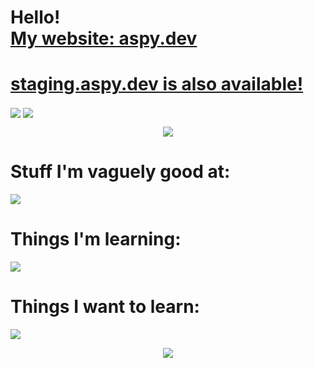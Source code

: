 <p align="center">
  <h1>
    Hello!
    <br/>
    <a href="https://aspy.dev">
      My website: aspy.dev

  </h1>
    <h1>
          </a>
        <a href="https://staging.aspy.dev">
      staging.aspy.dev is also available!
    </a>
    </h1>

<picture>
  <source
    srcset="https://github-readme-stats.vercel.app/api/top-langs/?username=SomeAspy&layout=compact&theme=transparent&count_private=true&hide_border=true&langs_count=10"        
    media="(prefers-color-scheme: dark)"
  />
  <img align="center" src="https://github-readme-stats.vercel.app/api/top-langs/?username=SomeAspy&layout=compact&theme=transparent&count_private=true&hide_border=true&langs_count=10" />
</picture>
<picture>
  <source
    srcset="https://github-readme-stats.vercel.app/api?username=SomeAspy&show_icons=true&theme=transparent&count_private=true&hide_border=true&include_all_commits=true"
    media="(prefers-color-scheme: dark)"
  />
  <img align="center" src="https://github-readme-stats.vercel.app/api/top-langs/?username=SomeAspy&layout=compact&theme=transparent&count_private=true&hide_border=true&langs_count=10" />
</picture>

<p align="center">
  <a href="https://discord.com/users/516750892372852754">
    <img src="https://lanyard.cnrad.dev/api/516750892372852754"/>
  </a>

  <h1>
    Stuff I'm vaguely good at:
  </h1>

  <a href="https://skillicons.dev">
    <img src="https://skillicons.dev/icons?i=js,ts,html,css,cpp,java,cloudflare,linux,md,nginx,nodejs,py,vscode,solidjs,autocad,vite&perline=15" />
  </a>
  
  <h1>
    Things I'm learning:
  </h1>
  <a href="https://skillicons.dev">
    <img src="https://skillicons.dev/icons?i=bash,docker,githubactions,raspberrypi,git&perline=15" />
  </a>
  
  <h1>
    Things I want to learn:
  </h1>
  <a href="https://skillicons.dev">
    <img src="https://skillicons.dev/icons?i=go,ps,qt,rust,unreal,wasm,webpack,workers,cs,c,kubernetes,zig&perline=15" />
  </a>
</p>

<p align="center">
  <img src="https://user-images.githubusercontent.com/33640860/149058683-8ca11612-6e8d-4a91-8a0f-ae9cf0cf02f6.png">
</p>
</p>
